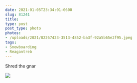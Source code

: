 ```yaml
---
date: 2021-01-05T23:34:01-0600
slug: 81241
title: 
type: post
post_type: photo
photos:
- /uploads/2021/82267423-3513-4852-ba3f-92a5b65e2f95.jpeg
tags:
- Snowboarding
- Reagantreb
---
```

Shred the gnar


![](/uploads/2021/82267423-3513-4852-ba3f-92a5b65e2f95.jpeg)


